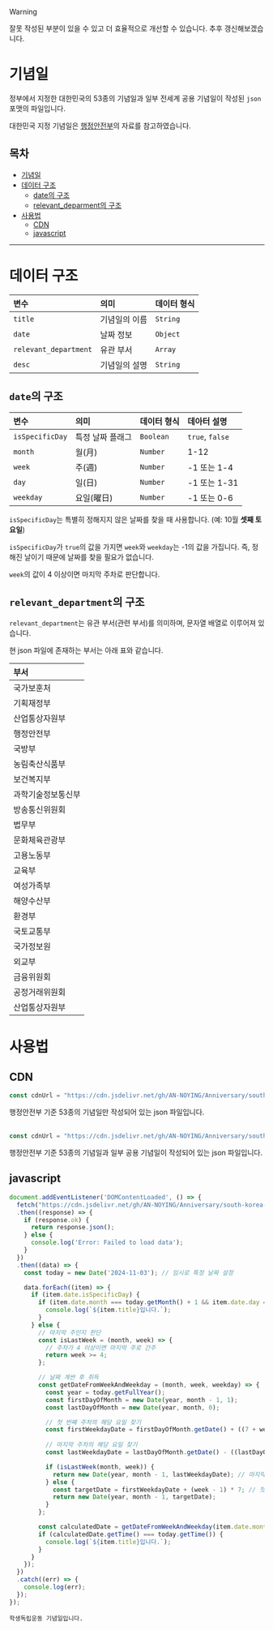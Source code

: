 > [!WARNING]
> 잘못 작성된 부분이 있을 수 있고 더 효율적으로 개선할 수 있습니다. 추후 갱신해보겠습니다.

# 기념일

정부에서 지정한 대한민국의 53종의 기념일과 일부 전세계 공용 기념일이 작성된 `json` 포맷의 파일입니다.

대한민국 지정 기념일은 [행정안전부](https://www.mois.go.kr/chd/sub/a05/feteDay/screen.do)의 자료를 참고하였습니다.

## 목차

* [기념일](#기념일)
* [데이터 구조](#데이터-구조)
  * [date의 구조](#date의-구조)
  * [relevant_deparment의 구조](#relevant_department의-구조)
* [사용법](#사용법)
  * [CDN](#CDN)
  * [javascript](#javascript)

----------

# 데이터 구조

|변수|의미|데이터 형식|
|:-----|:-----|:-----|
|`title`|기념일의 이름|`String`|
|`date`|날짜 정보|`Object`|
|`relevant_department`|유관 부서|`Array`|
|`desc`|기념일의 설명|`String`|

## `date`의 구조

|변수|의미|데이터 형식|데아터 설명|
|:-----|:-----|:-----|:-----|
|`isSpecificDay`|특정 날짜 플래그|`Boolean`|`true`, `false`|
|`month`|월(月)|`Number`|1-12|
|`week`|주(週)|`Number`|-1 또는 1-4|
|`day`|일(日)|`Number`|-1 또는 1-31|
|`weekday`|요일(曜日)|`Number`|-1 또는 0-6|

`isSpecificDay`는 특별히 정해지지 않은 날짜를 찾을 때 사용합니다. (예: 10월 **셋째 토요일**)

`isSpecificDay`가 `true`의 값을 가지면 `week`와 `weekday`는 -1의 값을 가집니다. 즉, 정해진 날이기 때문에 날짜를 찾을 필요가 없습니다.

`week`의 값이 4 이상이면 마지막 주차로 판단합니다.

## `relevant_department`의 구조

`relevant_department`는 유관 부서(관련 부서)를 의미하며, 문자열 배열로 이루어져 있습니다.

현 json 파일에 존재하는 부서는 아래 표와 같습니다.

|부서|
|:-----|
|국가보훈처|
|기획재정부|
|산업통상자원부|
|행정안전부|
|국방부|
|농림축산식품부|
|보건복지부|
|과학기술정보통신부|
|방송통신위원회|
|법무부|
|문화체육관광부|
|고용노동부|
|교육부|
|여성가족부|
|해양수산부|
|환경부|
|국토교통부|
|국가정보원|
|외교부|
|금융위원회|
|공정거래위원회|
|산업통상자원부|

# 사용법
## CDN
```javascript
const cdnUrl = "https://cdn.jsdelivr.net/gh/AN-NOYING/Anniversary/south-korea-anniversary.json";
````
행정안전부 기준 53종의 기념일만 작성되어 있는 json 파일입니다.
<br><br>
```javascript
const cdnUrl = "https://cdn.jsdelivr.net/gh/AN-NOYING/Anniversary/south-korea-and-global-anniversary.json";
````
행정안전부 기준 53종의 기념일과 일부 공용 기념일이 작성되어 있는 json 파일입니다.

## javascript
```javascript
document.addEventListener('DOMContentLoaded', () => {
  fetch("https://cdn.jsdelivr.net/gh/AN-NOYING/Anniversary/south-korea-anniversary.json")
  .then((response) => {  
    if (response.ok) { 
      return response.json(); 
    } else { 
      console.log('Error: Failed to load data'); 
    }
  })
  .then((data) => {
    const today = new Date('2024-11-03'); // 임시로 특정 날짜 설정

    data.forEach((item) => {
      if (item.date.isSpecificDay) {
        if (item.date.month === today.getMonth() + 1 && item.date.day === today.getDate()) {
          console.log(`${item.title}입니다.`);
        }
      } else {
        // 마지막 주인지 판단
        const isLastWeek = (month, week) => {
          // 주차가 4 이상이면 마지막 주로 간주
          return week >= 4;
        };

        // 날짜 계싼 후 취득
        const getDateFromWeekAndWeekday = (month, week, weekday) => {
          const year = today.getFullYear();
          const firstDayOfMonth = new Date(year, month - 1, 1);
          const lastDayOfMonth = new Date(year, month, 0);

          // 첫 번째 주차의 해당 요일 찾기
          const firstWeekdayDate = firstDayOfMonth.getDate() + ((7 + weekday - firstDayOfMonth.getDay()) % 7);
          
          // 마지막 주차의 해당 요일 찾기
          const lastWeekdayDate = lastDayOfMonth.getDate() - ((lastDayOfMonth.getDay() - weekday + 7) % 7);

          if (isLastWeek(month, week)) {
            return new Date(year, month - 1, lastWeekdayDate); // 마지막 주의 해당 요일
          } else {
            const targetDate = firstWeekdayDate + (week - 1) * 7; // 첫 번째 해당 요일에서 주차만큼 더한 날짜
            return new Date(year, month - 1, targetDate);
          }
        };

        const calculatedDate = getDateFromWeekAndWeekday(item.date.month, item.date.week, item.date.weekday);
        if (calculatedDate.getTime() === today.getTime()) {
          console.log(`${item.title}입니다.`);
        }
      }
    });
  })
  .catch((err) => {
    console.log(err);
  });
});
```
```
학생독립운동 기념일입니다.
```
